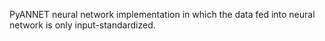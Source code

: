 PyANNET neural network implementation in which the data fed into neural network is only input-standardized.